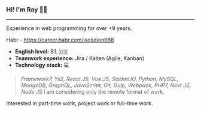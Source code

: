 ### Hi! I'm Ray 👋✨
***

Experience in web programming for over +9 years.

Habr - https://career.habr.com/isolution666

* **English level:**  B1. 🇺🇸
* **Teamwork experience:**  Jira / Kaiten (Agile, Kanban) 
* **Technology stack:**  💻
> *Framework7, Yii2, React.JS, Vue.JS, Socket.IO,
> Python, MySQL, MongoDB, GraphQL, JavaScript, Git, Gulp,
> Webpack, PHP7, Next JS, Node JS*
I am considering only the remote format of work.

Interested in part-time work, project work or full-time work.

